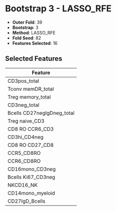 # Bootstrap 3 - LASSO_RFE

- **Outer Fold**: 39
- **Bootstrap**: 3
- **Method**: LASSO_RFE
- **Fold Seed**: 82
- **Features Selected**: 16

## Selected Features

| Feature |
|---------|
| CD3pos_total |
| Tconv memDR_total |
| Treg memory_total |
| CD3neg_total |
| Bcells CD27negIgDneg_total |
| Treg naive_CD3 |
| CD8 RO CCR6_CD3 |
| CD3hi_CD4neg |
| CD8 RO CD27_CD8 |
| CCR5_CD8RO |
| CCR6_CD8RO |
| CD16mono_CD3neg |
| Bcells Ki67_CD3neg |
| NKCD16_NK |
| CD14mono_myeloid |
| CD27IgD_Bcells |
